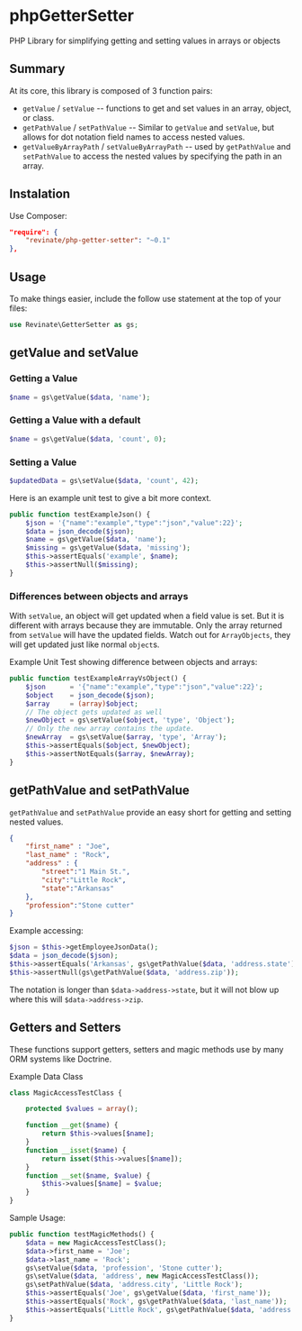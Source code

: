# phpGetterSetter
PHP Library for simplifying getting and setting values in arrays or objects

## Summary

At its core, this library is composed of 3 function pairs:

- `getValue` / `setValue` -- functions to get and set values in an array, object, or class.
- `getPathValue` / `setPathValue` -- Similar to `getValue` and `setValue`, but allows for dot notation field names to access nested values.
- `getValueByArrayPath` / `setValueByArrayPath` -- used by `getPathValue` and `setPathValue` to access the nested values by specifying the path in an array. 

## Instalation 
Use Composer:

```json
"require": {
    "revinate/php-getter-setter": "~0.1"
},
```

## Usage

To make things easier, include the follow use statement at the top of your files:
```php
use Revinate\GetterSetter as gs;
```

## getValue and setValue

### Getting a Value
```php
$name = gs\getValue($data, 'name');
```

### Getting a Value with a default
```php
$name = gs\getValue($data, 'count', 0);
```

### Setting a Value
```php
$updatedData = gs\setValue($data, 'count', 42);
```

Here is an example unit test to give a bit more context.
```php
public function testExampleJson() {
    $json = '{"name":"example","type":"json","value":22}';
    $data = json_decode($json);
    $name = gs\getValue($data, 'name');
    $missing = gs\getValue($data, 'missing');
    $this->assertEquals('example', $name);
    $this->assertNull($missing);
}
```

### Differences between objects and arrays
With `setValue`, an object will get updated when a field value is set.  But it is different with arrays because they are immutable.  Only the array returned from `setValue` will have the updated fields.  Watch out for `ArrayObjects`, they will get updated just like normal `object`s.

Example Unit Test showing difference between objects and arrays:
```php
public function testExampleArrayVsObject() {
    $json      = '{"name":"example","type":"json","value":22}';
    $object    = json_decode($json);
    $array     = (array)$object;
    // The object gets updated as well
    $newObject = gs\setValue($object, 'type', 'Object');
    // Only the new array contains the update.
    $newArray  = gs\setValue($array, 'type', 'Array');
    $this->assertEquals($object, $newObject);
    $this->assertNotEquals($array, $newArray);
}
```

## getPathValue and setPathValue

`getPathValue` and `setPathValue` provide an easy short for getting and setting nested values.  

```json
{
    "first_name" : "Joe",
    "last_name" : "Rock",
    "address" : {
        "street":"1 Main St.",
        "city":"Little Rock",
        "state":"Arkansas"
    },
    "profession":"Stone cutter"
}
```

Example accessing:
```php
$json = $this->getEmployeeJsonData();
$data = json_decode($json);
$this->assertEquals('Arkansas', gs\getPathValue($data, 'address.state'));
$this->assertNull(gs\getPathValue($data, 'address.zip'));
```

The notation is longer than `$data->address->state`, but it will not blow up where this will `$data->address->zip`.

## Getters and Setters

These functions support getters, setters and magic methods use by many ORM systems like Doctrine.

Example Data Class
```php
class MagicAccessTestClass {

    protected $values = array();

    function __get($name) {
        return $this->values[$name];
    }
    function __isset($name) {
        return isset($this->values[$name]);
    }
    function __set($name, $value) {
        $this->values[$name] = $value;
    }
}
```

Sample Usage:

```php
public function testMagicMethods() {
    $data = new MagicAccessTestClass();
    $data->first_name = 'Joe';
    $data->last_name = 'Rock';
    gs\setValue($data, 'profession', 'Stone cutter');
    gs\setValue($data, 'address', new MagicAccessTestClass());
    gs\setPathValue($data, 'address.city', 'Little Rock');
    $this->assertEquals('Joe', gs\getValue($data, 'first_name'));
    $this->assertEquals('Rock', gs\getPathValue($data, 'last_name'));
    $this->assertEquals('Little Rock', gs\getPathValue($data, 'address.city'));
}
```

